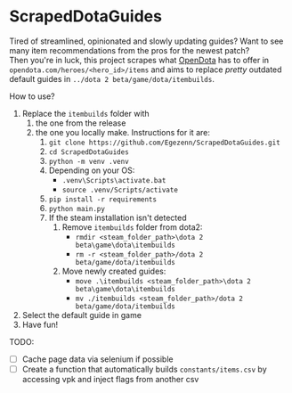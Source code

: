 # ScrapedDotaGuides

Tired of streamlined, opinionated and slowly updating guides? Want to see many item recommendations from the pros for the newest patch?  
Then you're in luck, this project scrapes what [OpenDota](https://www.opendota.com) has to offer in `opendota.com/heroes/<hero_id>/items` and aims to replace *pretty* outdated default guides in `../dota 2 beta/game/dota/itembuilds`.

How to use?

1. Replace the `itembuilds` folder with
   1. the one from the release
   2. the one you locally make. Instructions for it are:
      1. `git clone https://github.com/Egezenn/ScrapedDotaGuides.git`
      2. `cd ScrapedDotaGuides`
      3. `python -m venv .venv`
      4. Depending on your OS:
         - `.venv\Scripts\activate.bat`
         - `source .venv/Scripts/activate`
      5. `pip install -r requirements`
      6. `python main.py`
      7. If the steam installation isn't detected
         1. Remove `itembuilds` folder from dota2:
            - `rmdir <steam_folder_path>\dota 2 beta\game\dota\itembuilds`
            - `rm -r <steam_folder_path>/dota 2 beta/game/dota/itembuilds`
         2. Move newly created guides:
            - `move .\itembuilds <steam_folder_path>\dota 2 beta\game\dota\itembuilds`
            - `mv ./itembuilds <steam_folder_path>/dota 2 beta/game/dota/itembuilds`
2. Select the default guide in game
3. Have fun!

TODO:

- [ ] Cache page data via selenium if possible
- [ ] Create a function that automatically builds `constants/items.csv` by accessing vpk and inject flags from another csv
